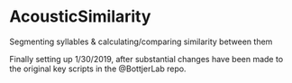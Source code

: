 # AcousticSimilarity
Segmenting syllables &amp; calculating/comparing similarity between them 

Finally setting up 1/30/2019, after substantial changes have been made to the original key scripts in the @BottjerLab repo.  
